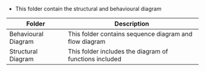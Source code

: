- This folder contain the structural and behavioural diagram

| Folder | Description |
| --- | --- |
| Behavioural Diagram | This folder contains sequence diagram and flow diagram |
| Structural Diagram | This folder includes the diagram of functions included |
